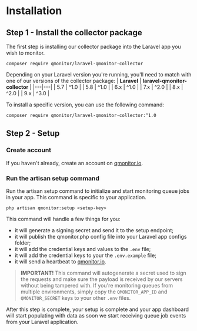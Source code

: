 # Installation

## Step 1 - Install the collector package

The first step is installing our collector package into the Laravel app you wish to monitor.

<pre class="command-line language-bash" data-prompt="$"><code>composer require qmonitor/laravel-qmonitor-collector</code></pre>

Depending on your Laravel version you're running, you'll need to match with one of our versions of the collector package:
| **Laravel**  |  **laravel-qmonitor-collector** |
|---|---|
| 5.7  | ^1.0  |
| 5.8  | ^1.0  |
| 6.x  | ^1.0  |
| 7.x  | ^2.0 |
| 8.x  | ^2.0 |
| 9.x  | ^3.0 |

To install a specific version, you can use the following command:
<pre class="command-line language-bash" data-prompt="$"><code>composer require qmonitor/laravel-qmonitor-collector:^1.0</code></pre>


## Step 2 - Setup

### Create account
If you haven't already, create an account on [qmonitor.io](https://app.qmonitor.io/register).

### Run the artisan setup command
Run the artisan setup command to initialize and start monitoring queue jobs in your app. This command is specific to your application.

<pre class="command-line language-bash" data-prompt="$"><code>php artisan qmonitor:setup <span class="pl-k">&lt;</span>setup-key<span class="pl-k">&gt;</span></code></pre>

This command will handle a few things for you:
 - it will generate a signing secret and send it to the setup endpoint;
 - it will publish the qmonitor.php config file into your Laravel app configs folder;
 - it will add the credential keys and values to the `.env` file;
 - it will add the credential keys to your the `.env.example` file;
 - it will send a heartbeat to [qmonitor.io](https://qmonitor.io).

> **IMPORTANT!** This command will autogenerate a secret used to sign the requests and make sure the payload is received by our servers without being tampered with. If you're monitoring queues from multiple environments, simply copy the `QMONITOR_APP_ID` and `QMONITOR_SECRET` keys to your other `.env` files.

After this step is complete, your setup is complete and your app dashboard will start populating with data as soon we start receiving queue job events from your Laravel application.



